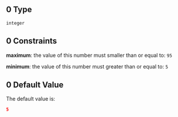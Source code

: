 ## 0 Type

`integer`

## 0 Constraints

**maximum**: the value of this number must smaller than or equal to: `95`

**minimum**: the value of this number must greater than or equal to: `5`

## 0 Default Value

The default value is:

```json
5
```
